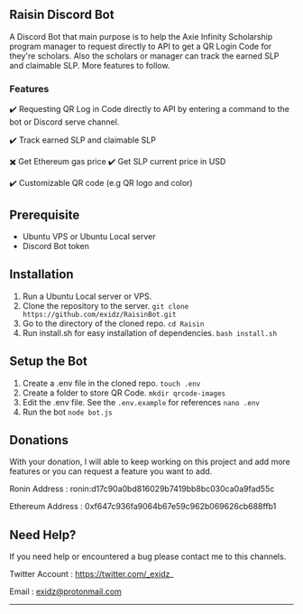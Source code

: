 ## Raisin Discord Bot
A Discord Bot that main purpose is to help the Axie Infinity Scholarship program manager to request directly to API to get a QR Login Code for they're scholars. Also the scholars or manager can track the earned SLP and claimable SLP. More features to follow. 

### Features

:heavy_check_mark: Requesting QR Log in Code directly to API by entering a command to the bot or Discord serve channel.

:heavy_check_mark: Track earned SLP and claimable SLP

:heavy_multiplication_x: Get Ethereum gas price 
:heavy_check_mark: Get SLP current price in USD

:heavy_check_mark: Customizable QR code (e.g QR logo and color)

## Prerequisite
- Ubuntu VPS or Ubuntu Local server
- Discord Bot token

## Installation
1.  Run a Ubuntu Local server or VPS.
2. Clone the repository to the server.
`git clone https://github.com/exidz/RaisinBot.git`
3. Go to the directory of the cloned repo.
`cd Raisin`
4.  Run install.sh for easy installation of dependencies.
`bash install.sh`

## Setup the Bot
1. Create a .env file in the cloned repo.
`touch .env`
2. Create a folder to store QR Code.
`mkdir qrcode-images`
3. Edit the .env file. See the `.env.example` for references
`nano .env`
4. Run the bot 
`node bot.js`

## Donations
With your donation, I will able to keep working on this project and add more features or you can request a feature you want to add. 

Ronin Address : ronin:d17c90a0bd816029b7419bb8bc030ca0a9fad55c

Ethereum Address : 0xf647c936fa9064b67e59c962b069626cb688ffb1


## Need Help?
If you need help or encountered a bug please contact me to this channels.

Twitter Account : https://twitter.com/_exidz_

Email : exidz@protonmail.com


------------

